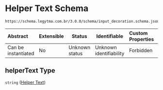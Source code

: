 # Helper Text Schema

```txt
https://schema.legytma.com.br/3.0.0/schema/input_decoration.schema.json#/properties/helperText
```




| Abstract            | Extensible | Status         | Identifiable            | Custom Properties | Additional Properties | Access Restrictions | Defined In                                                                                      |
| :------------------ | ---------- | -------------- | ----------------------- | :---------------- | --------------------- | ------------------- | ----------------------------------------------------------------------------------------------- |
| Can be instantiated | No         | Unknown status | Unknown identifiability | Forbidden         | Allowed               | none                | [input_decoration.schema.json\*](../schema/input_decoration.schema.json) |

## helperText Type

`string` ([Helper Text](input_decoration-properties-helper-text.md))
